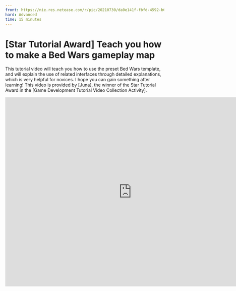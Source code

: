 ```yaml
--- 
front: https://nie.res.netease.com/r/pic/20210730/da0e141f-fbfd-4592-b6b4-b410f898f556.png 
hard: Advanced 
time: 15 minutes 
--- 
```

# [Star Tutorial Award] Teach you how to make a Bed Wars gameplay map 
This tutorial video will teach you how to use the preset Bed Wars template, and will explain the use of related interfaces through detailed explanations, which is very helpful for novices. I hope you can gain something after learning! 
This video is provided by [Juna], the winner of the Star Tutorial Award in the [Game Development Tutorial Video Collection Activity]. 

<center><embed src="https://cc.163.com/act/m/daily/iframeplayer/?id=601cfa79f7367d1f0a939f05
    " height="600" width="800"/></center>